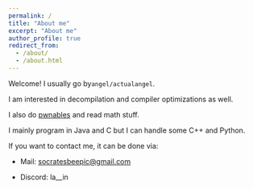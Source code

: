 ```yaml
---
permalink: /
title: "About me"
excerpt: "About me"
author_profile: true
redirect_from: 
  - /about/
  - /about.html
---
```


Welcome! I usually go by```angel/actualangel```.

I am interested in decompilation and compiler optimizations as well. 

I also do [pwnables](https://pwnable.kr/) and read math stuff.

I mainly program in Java and C but I can handle some C++ and Python.

If you want to contact me, it can be done via:

- Mail: socratesbeepic@gmail.com

- Discord: la__in
